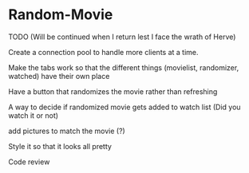 # Random-Movie

TODO (Will be continued when I return lest I face the wrath of Herve)


Create a connection pool to handle more clients at a time.

Make the tabs work so that the different things (movielist, randomizer, watched) have their own place

Have a button that randomizes the movie rather than refreshing

A way to decide if randomized movie gets added to watch list (Did you watch it or not)

add pictures to match the movie (?)

Style it so that it looks all pretty

Code review

